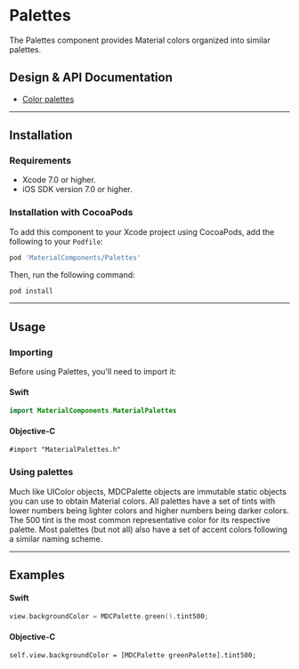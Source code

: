 <!--docs:
title:  "Palettes"
layout: detail
section: components
excerpt: "The Palettes component provides Material color palettes."
iconId: color
-->

# Palettes

The Palettes component provides Material colors organized into similar palettes.
<!--{: .article__intro }-->

## Design & API Documentation

<ul class="icon-list">
  <li class="icon-spec"><a href="http://www.google.com/design/spec/style/color.html#color-color-palette">Color palettes</a></li>
</ul>

- - -

## Installation

### Requirements

- Xcode 7.0 or higher.
- iOS SDK version 7.0 or higher.

### Installation with CocoaPods

To add this component to your Xcode project using CocoaPods, add the following to your `Podfile`:

~~~ bash
pod 'MaterialComponents/Palettes'
~~~

Then, run the following command:

~~~ bash
pod install
~~~


- - -

## Usage

### Importing

Before using Palettes, you'll need to import it:

<!--<div class="material-code-render" markdown="1">-->
#### Swift
~~~ swift
import MaterialComponents.MaterialPalettes
~~~

#### Objective-C

~~~ objc
#import "MaterialPalettes.h"
~~~
<!--</div>-->

### Using palettes

Much like UIColor objects, MDCPalette objects are immutable static objects you can use to obtain
Material colors. All palettes have a set of tints with lower numbers being lighter colors and higher
numbers being darker colors. The 500 tint is the most common representative color for its respective
palette. Most palettes (but not all) also have a set of accent colors following a similar naming
scheme.

- - -

## Examples

<!--<div class="material-code-render" markdown="1">-->
#### Swift

~~~ swift
view.backgroundColor = MDCPalette.green().tint500;
~~~

#### Objective-C

~~~ objc
self.view.backgroundColor = [MDCPalette greenPalette].tint500;
~~~
<!--</div>-->
